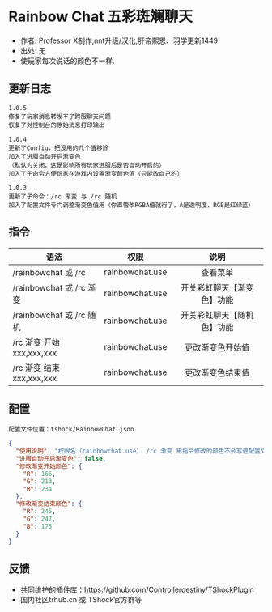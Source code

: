 # Rainbow Chat 五彩斑斓聊天

- 作者: Professor X制作,nnt升级/汉化,肝帝熙恩、羽学更新1449
- 出处: 无
- 使玩家每次说话的颜色不一样.

## 更新日志

```
1.0.5
修复了玩家消息转发不了跨服聊天问题
恢复了对控制台的原始消息打印输出

1.0.4
更新了Config，把没用的几个值移除
加入了进服自动开启渐变色
（默认为关闭，这是影响所有玩家进服后是否自动开启的）
加入了子命令方便玩家在游戏内设置渐变颜色值（只能改自己的）

1.0.3
更新了子命令：/rc 渐变 与 /rc 随机
加入了配置文件专门调整渐变色值用（你直管改RGBA值就行了，A是透明度，RGB是红绿蓝）
```

## 指令

| 语法           |        权限         |   说明   |
| -------------- | :-----------------: | :------: |
| /rainbowchat 或 /rc | rainbowchat.use  |   查看菜单   |
| /rainbowchat 或 /rc 渐变| rainbowchat.use  |   开关彩虹聊天【渐变色】功能   |
| /rainbowchat 或 /rc 随机| rainbowchat.use  |   开关彩虹聊天【随机色】功能   |
| /rc 渐变 开始 xxx,xxx,xxx| rainbowchat.use  |   更改渐变色开始值   |
| /rc 渐变 结束 xxx,xxx,xxx| rainbowchat.use  |   更改渐变色结束值   |



## 配置
    配置文件位置：tshock/RainbowChat.json
```json
{
  "使用说明": "权限名（rainbowchat.use） /rc 渐变 用指令修改的颜色不会写进配置文件，这里改的是全体默认渐变色，开启【随机】渐变会默认失效",
  "进服自动开启渐变色": false,
  "修改渐变开始颜色": {
    "R": 166,
    "G": 213,
    "B": 234
  },
  "修改渐变结束颜色": {
    "R": 245,
    "G": 247,
    "B": 175
  }
}
```
## 反馈
- 共同维护的插件库：https://github.com/Controllerdestiny/TShockPlugin
- 国内社区trhub.cn 或 TShock官方群等